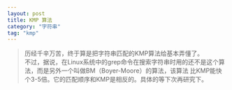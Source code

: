 ```yaml
---
layout: post
title: KMP 算法
category: "字符串"
tag: "kmp"
---
```


> 历经千辛万苦，终于算是把字符串匹配的KMP算法给基本弄懂了。    
> 不过，据说，在Linux系统中的grep命令在搜索字符串时用的还不是这个算法，而是另外一个叫做BM（Boyer-Moore）的算法，该算法
比KMP能快个3-5倍。它的匹配顺序和KMP是相反的。具体的等下次再研究下。

